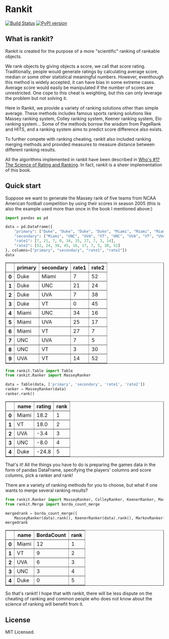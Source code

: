 
# Rankit

[![Build Status](https://travis-ci.org/wattlebird/ranking.svg?branch=master)](https://travis-ci.org/wattlebird/ranking) [![PyPI version](https://badge.fury.io/py/rankit.svg)](https://badge.fury.io/py/rankit)

## What is rankit?

Rankit is created for the purpose of a more "scientific" ranking of rankable objects.

We rank objects by giving objects a score, we call that score rating. Traditionally, people would generate ratings by calculating average score, median or some other statistical meaningful numbers. However, eventhough this method is widely accepted, it can have bias in some extreme cases. Average score would easily be manipulated if the number of scores are unrestricted. One cope to this cheat is weighting, but this can only leverage the problem but not solving it.

Here in Rankit, we provide a variety of ranking solutions other than simple average. These methods includes famous sports ranking solutions like Massey ranking system, Colley ranking system, Keener ranking system, Elo ranking system... Some of the methods borrow the wisdom from PageRank and HITS, and a ranking system aims to predict score difference also exists.

To further compete with ranking cheating, rankit also included ranking merging methods and provided measures to measure distance between different ranking results.

All the algorithms implemented in rankit have been described in [Who's \#1? The Science of Rating and Ranking](http://www.amazon.com/Whos-1-Science-Rating-Ranking/dp/0691154228/ref=sr_1_1?s=books&ie=UTF8&qid=1454383363&sr=1-1&keywords=who%27s+1+the+science+of+rating+and+ranking). In fact, rankit is a sheer implementation of this book.

## Quick start

Suppose we want to generate the Massey rank of five teams from NCAA American football competition by using their scores in season 2005 (this is also the example used more than once in the book I mentioned above:)


```python
import pandas as pd

data = pd.DataFrame({
    "primary": ["Duke", "Duke", "Duke", "Duke", "Miami", "Miami", "Miami", "UNC", "UNC", "UVA"], 
    "secondary": ["Miami", "UNC", "UVA", "VT", "UNC", "UVA", "VT", "UVA", "VT", "VT"],
    "rate1": [7, 21, 7, 0, 34, 25, 27, 7, 3, 14],
    "rate2": [52, 24, 38, 45, 16, 17, 7, 5, 30, 52]
}, columns=["primary", "secondary", "rate1", "rate2"])
data
```




<div>
<table border="1" class="dataframe">
  <thead>
    <tr style="text-align: right;">
      <th></th>
      <th>primary</th>
      <th>secondary</th>
      <th>rate1</th>
      <th>rate2</th>
    </tr>
  </thead>
  <tbody>
    <tr>
      <th>0</th>
      <td>Duke</td>
      <td>Miami</td>
      <td>7</td>
      <td>52</td>
    </tr>
    <tr>
      <th>1</th>
      <td>Duke</td>
      <td>UNC</td>
      <td>21</td>
      <td>24</td>
    </tr>
    <tr>
      <th>2</th>
      <td>Duke</td>
      <td>UVA</td>
      <td>7</td>
      <td>38</td>
    </tr>
    <tr>
      <th>3</th>
      <td>Duke</td>
      <td>VT</td>
      <td>0</td>
      <td>45</td>
    </tr>
    <tr>
      <th>4</th>
      <td>Miami</td>
      <td>UNC</td>
      <td>34</td>
      <td>16</td>
    </tr>
    <tr>
      <th>5</th>
      <td>Miami</td>
      <td>UVA</td>
      <td>25</td>
      <td>17</td>
    </tr>
    <tr>
      <th>6</th>
      <td>Miami</td>
      <td>VT</td>
      <td>27</td>
      <td>7</td>
    </tr>
    <tr>
      <th>7</th>
      <td>UNC</td>
      <td>UVA</td>
      <td>7</td>
      <td>5</td>
    </tr>
    <tr>
      <th>8</th>
      <td>UNC</td>
      <td>VT</td>
      <td>3</td>
      <td>30</td>
    </tr>
    <tr>
      <th>9</th>
      <td>UVA</td>
      <td>VT</td>
      <td>14</td>
      <td>52</td>
    </tr>
  </tbody>
</table>
</div>




```python
from rankit.Table import Table
from rankit.Ranker import MasseyRanker

data = Table(data, ['primary', 'secondary', 'rate1', 'rate2'])
ranker = MasseyRanker(data)
ranker.rank()
```




<div>
<table border="1" class="dataframe">
  <thead>
    <tr style="text-align: right;">
      <th></th>
      <th>name</th>
      <th>rating</th>
      <th>rank</th>
    </tr>
  </thead>
  <tbody>
    <tr>
      <th>0</th>
      <td>Miami</td>
      <td>18.2</td>
      <td>1</td>
    </tr>
    <tr>
      <th>1</th>
      <td>VT</td>
      <td>18.0</td>
      <td>2</td>
    </tr>
    <tr>
      <th>2</th>
      <td>UVA</td>
      <td>-3.4</td>
      <td>3</td>
    </tr>
    <tr>
      <th>3</th>
      <td>UNC</td>
      <td>-8.0</td>
      <td>4</td>
    </tr>
    <tr>
      <th>4</th>
      <td>Duke</td>
      <td>-24.8</td>
      <td>5</td>
    </tr>
  </tbody>
</table>
</div>



That's it! All the things you have to do is preparing the games data in the form of pandas DataFrame, specifying the players' columns and score columns, pick a ranker and rank!

There are a variety of ranking methods for you to choose, but what if one wants to merge several ranking results?


```python
from rankit.Ranker import MasseyRanker, ColleyRanker, KeenerRanker, MarkovRanker
from rankit.Merge import borda_count_merge

mergedrank = borda_count_merge([
    MasseyRanker(data).rank(), KeenerRanker(data).rank(), MarkovRanker(data).rank()])
mergedrank
```



<div>
<table border="1" class="dataframe">
  <thead>
    <tr style="text-align: right;">
      <th></th>
      <th>name</th>
      <th>BordaCount</th>
      <th>rank</th>
    </tr>
  </thead>
  <tbody>
    <tr>
      <th>0</th>
      <td>Miami</td>
      <td>12</td>
      <td>1</td>
    </tr>
    <tr>
      <th>1</th>
      <td>VT</td>
      <td>9</td>
      <td>2</td>
    </tr>
    <tr>
      <th>2</th>
      <td>UVA</td>
      <td>6</td>
      <td>3</td>
    </tr>
    <tr>
      <th>3</th>
      <td>UNC</td>
      <td>3</td>
      <td>4</td>
    </tr>
    <tr>
      <th>4</th>
      <td>Duke</td>
      <td>0</td>
      <td>5</td>
    </tr>
  </tbody>
</table>
</div>



So that's rankit! I hope that with rankit, there will be less dispute on the cheating of ranking and common people who does not know about the science of ranking will benefit from it.

## License

MIT Licensed.
